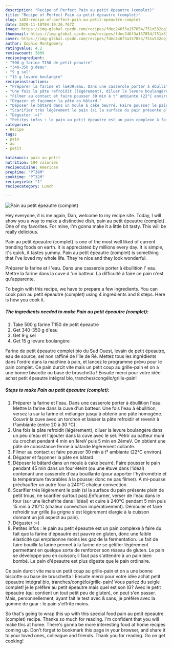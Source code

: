 ```yaml
---
description: "Recipe of Perfect Pain au petit épeautre (complet)"
title: "Recipe of Perfect Pain au petit épeautre (complet)"
slug: 1403-recipe-of-perfect-pain-au-petit-epeautre-complet
date: 2020-11-18T04:10:26.767Z
image: https://img-global.cpcdn.com/recipes/fdec246f3a157854/751x532cq70/pain-au-petit-epeautre-complet-photo-principale-de-la-recette.jpg
thumbnail: https://img-global.cpcdn.com/recipes/fdec246f3a157854/751x532cq70/pain-au-petit-epeautre-complet-photo-principale-de-la-recette.jpg
cover: https://img-global.cpcdn.com/recipes/fdec246f3a157854/751x532cq70/pain-au-petit-epeautre-complet-photo-principale-de-la-recette.jpg
author: Sophie Montgomery
ratingvalue: 4.2
reviewcount: 3809
recipeingredient:
- "500 g farine T150 de petit peautre"
- "340-350 g deau"
- "9 g sel"
- "15 g levure boulangre"
recipeinstructions:
- "Préparer la farine et l&#39;eau. Dans une casserole porter à ébullition l&#39;eau. Mettre la farine dans la cuve d&#39;un batteur. Une fois l&#39;eau à ébullition, versez la sur la farine et mélanger jusqu&#39;à obtenir une pâte homogène. Couvrir la cuve avec un torchon et laisser la pâte refroidir et revenir à t°ambiante (entre 20 à 30 °C)."
- "Une fois la pâte refroidit (légèrement), diluer la levure boulangère dans un peu d&#39;eau et l&#39;ajouter dans la cuve avec le sel. Pétrir au batteur muni du crochet pendant 4 min en 1èreV puis 5 min en 2èmeV. On obtient une pâte de consistance ferme à bâtarde légèrement collante."
- "Filmer au contact et faire pousser 30 min à t° ambiante (22°C environ)."
- "Dégazer et façonner la pâte en bâtard."
- "Déposer le bâtard dans un moule à cake beurré. Faire pousser le pain pendant 45 min dans un four éteint (ou une étuve dans l&#39;idéal) contenant une casserole d&#39;eau bouillante (pour apporter l&#39;hydrométrie et la température favorables à la pousse; donc ne pas filmer). A mi-pousse préchauffer un autre four à 240°C chaleur convection."
- "Scarifier très légèrement le pain (si la surface du pain présente plein de petit trous, ne scarifier surtout pas).Enfourner, verser de l&#39;eau dans le four (sur une lèchefrite dans l&#39;idéal) et cuire à 240°C pendant 5 min puis 15 min à 210°C (chaleur convection impérativement). Démouler et faire refroidir sur grille (la grigne s&#39;est légèrement élargie à la cuisson donnant un joli aspect au pain)."
- "Déguster :=)"
- "Petites infos : le pain au petit épeautre est un pain complexe à faire du fait que la farine d&#39;épeautre est pauvre en gluten, donc une faible élasticité qui emprisonne moins les gaz de la fermentation. Le fait de faire bouillir la farine permet à la farine de se gélifier légèrement permettant en quelque sorte de renforcer son réseau de gluten. Le pain se développe peu en cuisson; il faut pas s&#39;attendre à un pain bien bombé. Le pain d&#39;épeautre est plus digeste que le pain ordinaire."
categories:
- Recipe
tags:
- pain
- au
- petit

katakunci: pain au petit 
nutrition: 194 calories
recipecuisine: American
preptime: "PT38M"
cooktime: "PT32M"
recipeyield: "1"
recipecategory: Lunch

---
```



![Pain au petit épeautre (complet)](https://img-global.cpcdn.com/recipes/fdec246f3a157854/751x532cq70/pain-au-petit-epeautre-complet-photo-principale-de-la-recette.jpg)

Hey everyone, it is me again, Dan, welcome to my recipe site. Today, I will show you a way to make a distinctive dish, pain au petit épeautre (complet). One of my favorites. For mine, I'm gonna make it a little bit tasty. This will be really delicious.

Pain au petit épeautre (complet) is one of the most well liked of current trending foods on earth. It is appreciated by millions every day. It is simple, it's quick, it tastes yummy. Pain au petit épeautre (complet) is something that I've loved my whole life. They're nice and they look wonderful.

Préparer la farine et l &#39;eau. Dans une casserole porter à ébullition l&#39; eau. Mettre la farine dans la cuve d &#39;un batteur. La difficulté à faire ce pain n&#39;est qu&#39;apparente.


To begin with this recipe, we have to prepare a few ingredients. You can cook pain au petit épeautre (complet) using 4 ingredients and 8 steps. Here is how you cook it.

<!--inarticleads1-->

##### The ingredients needed to make Pain au petit épeautre (complet):

1. Take 500 g farine T150 de petit épeautre
1. Get 340-350 g d&#39;eau
1. Get 9 g sel
1. Get 15 g levure boulangère


Farine de petit épeautre complet bio du Sud Ouest, levain de petit épeautre, eau de source, sel non raffiné de l&#39;île de Ré. Mettez tous les ingrédients dans l&#39;ordre dans la machine à pain, et lancez le programme prévu pour le pain complet. Ce pain durcit vite mais un petit coup au grille-pain et on a une bonne biscotte ou base de bruschetta ! Ensuite merci pour votre idée achat petit épeautre intégral bio, tranches/congélo/grille-pain! 

<!--inarticleads2-->

##### Steps to make Pain au petit épeautre (complet):

1. Préparer la farine et l&#39;eau. Dans une casserole porter à ébullition l&#39;eau. Mettre la farine dans la cuve d&#39;un batteur. Une fois l&#39;eau à ébullition, versez la sur la farine et mélanger jusqu&#39;à obtenir une pâte homogène. Couvrir la cuve avec un torchon et laisser la pâte refroidir et revenir à t°ambiante (entre 20 à 30 °C).
1. Une fois la pâte refroidit (légèrement), diluer la levure boulangère dans un peu d&#39;eau et l&#39;ajouter dans la cuve avec le sel. Pétrir au batteur muni du crochet pendant 4 min en 1èreV puis 5 min en 2èmeV. On obtient une pâte de consistance ferme à bâtarde légèrement collante.
1. Filmer au contact et faire pousser 30 min à t° ambiante (22°C environ).
1. Dégazer et façonner la pâte en bâtard.
1. Déposer le bâtard dans un moule à cake beurré. Faire pousser le pain pendant 45 min dans un four éteint (ou une étuve dans l&#39;idéal) contenant une casserole d&#39;eau bouillante (pour apporter l&#39;hydrométrie et la température favorables à la pousse; donc ne pas filmer). A mi-pousse préchauffer un autre four à 240°C chaleur convection.
1. Scarifier très légèrement le pain (si la surface du pain présente plein de petit trous, ne scarifier surtout pas).Enfourner, verser de l&#39;eau dans le four (sur une lèchefrite dans l&#39;idéal) et cuire à 240°C pendant 5 min puis 15 min à 210°C (chaleur convection impérativement). Démouler et faire refroidir sur grille (la grigne s&#39;est légèrement élargie à la cuisson donnant un joli aspect au pain).
1. Déguster :=)
1. Petites infos : le pain au petit épeautre est un pain complexe à faire du fait que la farine d&#39;épeautre est pauvre en gluten, donc une faible élasticité qui emprisonne moins les gaz de la fermentation. Le fait de faire bouillir la farine permet à la farine de se gélifier légèrement permettant en quelque sorte de renforcer son réseau de gluten. Le pain se développe peu en cuisson; il faut pas s&#39;attendre à un pain bien bombé. Le pain d&#39;épeautre est plus digeste que le pain ordinaire.


Ce pain durcit vite mais un petit coup au grille-pain et on a une bonne biscotte ou base de bruschetta ! Ensuite merci pour votre idée achat petit épeautre intégral bio, tranches/congélo/grille-pain! Vous parlez du seigle complet! je le préfère au petit épeautre mais quel est son IG? Avec le petit épeautre (qui contient un tout petit peu de gluten), on peut s&#39;en passer. Mais, personnellement, ayant fait le test avec &amp; sans, je préfère avec la gomme de guar : le pain s&#39;effrite moins. 

So that's going to wrap this up with this special food pain au petit épeautre (complet) recipe. Thanks so much for reading. I'm confident that you will make this at home. There's gonna be more interesting food at home recipes coming up. Don't forget to bookmark this page in your browser, and share it to your loved ones, colleague and friends. Thank you for reading. Go on get cooking!

